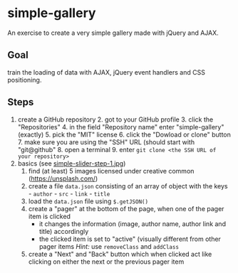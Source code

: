 # simple-gallery
An exercise to create a very simple gallery made with jQuery and AJAX.

## Goal

train the loading of data with AJAX, jQuery event handlers and CSS positioning.

## Steps

1. create a GitHub repository
	2. got to your GitHub profile
	3. click the "Repositories"
	4. in the field "Repository name" enter "simple-gallery" (exactly)
	5. pick the "MIT" license
	6. click the "Dowload or clone" button
	7. make sure you are using the "SSH" URL (should start with "git@github"
	8. open a terminal
	9. enter `git clone <the SSH URL of your repository>` 
2. basics (see [simple-slider-step-1.jpg](simple-slider-step-1.jpg))
	1. find (at least) 5 images licensed under creative common (https://unsplash.com/)
	2. create a file `data.json` consisting of an array of object with the keys
			- `author`
			- `src`
			- `link`
			- `title`
	3. load the `data.json` file using `$.getJSON()`
	4. create a "pager" at the bottom of the page, when one of the pager item is clicked
		- it changes the information (image, author name, author link and title) accordingly
		- the clicked item is set to "active" (visually different from other pager items
		  *Hint:* use `removeClass` and `addClass`
	5. create a "Next" and "Back" button which when clicked act like clicking on either the next or the previous pager item
